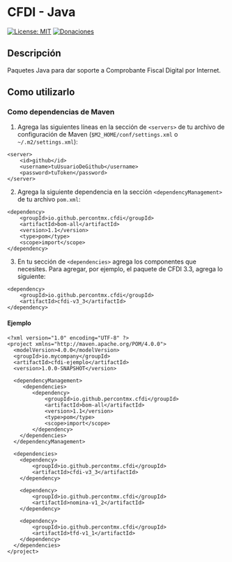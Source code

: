 # CFDI - Java

[![License: MIT](https://img.shields.io/badge/License-MIT-green.svg)](https://opensource.org/licenses/MIT)
[![Donaciones](https://img.shields.io/badge/Donate-PayPal-blue.svg)](https://paypal.me/alexpercont)

## Descripción

Paquetes Java para dar soporte a Comprobante Fiscal Digital por Internet.

## Como utilizarlo

### Como dependencias de Maven

1. Agrega las siguientes líneas en la sección de `<servers>` de tu archivo de configuración de Maven 
   (`$M2_HOME/conf/settings.xml` o `~/.m2/settings.xml`):
   
```
<server>
    <id>github</id>
    <username>tuUsuarioDeGithub</username>
    <password>tuToken</password>
</server>
```

2. Agrega la siguiente dependencia en la sección `<dependencyManagement>` de tu archivo `pom.xml`:

```
<dependency>
    <groupId>io.github.percontmx.cfdi</groupId>
    <artifactId>bom-all</artifactId>
    <version>1.1</version>
    <type>pom</type>
    <scope>import</scope>
</dependency>
```

3. En tu sección de `<dependencies>` agrega los componentes que necesites. Para agregar, por ejemplo, el paquete de CFDI
   3.3, agrega lo siguiente:
   
```
<dependency>
    <groupId>io.github.percontmx.cfdi</groupId>
    <artifactId>cfdi-v3_3</artifactId>
</dependency>
```

#### Ejemplo

```
<?xml version="1.0" encoding="UTF-8" ?>
<project xmlns="http://maven.apache.org/POM/4.0.0">
  <modelVersion>4.0.0</modelVersion>
  <groupId>io.mycompany</groupId>
  <artifactId>cfdi-ejemplo</artifactId>
  <version>1.0.0-SNAPSHOT</version>

  <dependencyManagement>
     <dependencies>
        <dependency>
            <groupId>io.github.percontmx.cfdi</groupId>
            <artifactId>bom-all</artifactId>
            <version>1.1</version>
            <type>pom</type>
            <scope>import</scope>
        </dependency>
    </dependencies>
  </dependencyManagement>

  <dependencies>
    <dependency>
        <groupId>io.github.percontmx.cfdi</groupId>
        <artifactId>cfdi-v3_3</artifactId>
    </dependency>

    <dependency>
        <groupId>io.github.percontmx.cfdi</groupId>
        <artifactId>nomina-v1_2</artifactId>
    </dependency>

    <dependency>
        <groupId>io.github.percontmx.cfdi</groupId>
        <artifactId>tfd-v1_1</artifactId>
    </dependency>
  </dependencies>
</project>
```

